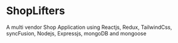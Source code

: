 # ShopLifters
A multi vendor Shop Application using Reactjs, Redux, TailwindCss,  syncFusion, Nodejs, Expressjs, mongoDB and mongoose 

